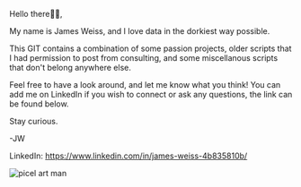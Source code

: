 Hello there👋🏻,

My name is James Weiss, and I love data in the dorkiest way possible. 

This GIT contains a combination of some passion projects, older scripts that I had permission to post from consulting, and some miscellanous scripts that don't belong anywhere else.

Feel free to have a look around, and let me know what you think! You can add me on LinkedIn if you wish to connect or ask any questions, the link can be found below.

Stay curious.

-JW

LinkedIn:  https://www.linkedin.com/in/james-weiss-4b835810b/

![picel art man](https://user-images.githubusercontent.com/47125952/151568598-6bc9022c-0142-4056-bc4b-19ed93f04870.jpg)
